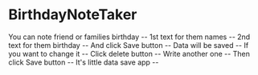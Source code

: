 # BirthdayNoteTaker
 You can note friend or families birthday
-- 1st text for them names --
2nd text for them birthday --
And click Save button --
Data will be saved --
If you want to change it --
Click delete button --
Write another one --
Then click Save button --
It's little data save app --
